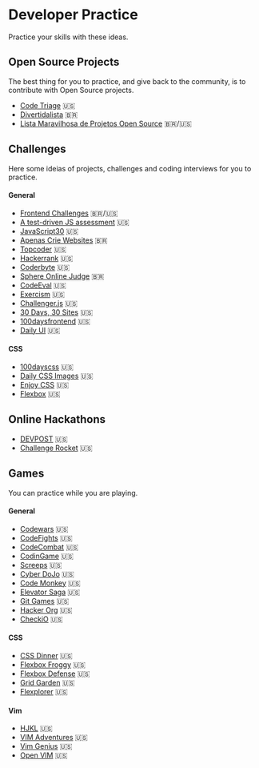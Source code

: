 # Developer Practice

Practice your skills with these ideas.

## Open Source Projects

The best thing for you to practice, and give back to the community, is to contribute with Open Source projects.

- [Code Triage](https://www.codetriage.com/) :us:
- [Divertidalista](https://github.com/training-center/divertidalista) :brazil:
- [Lista Maravilhosa de Projetos Open Source](https://github.com/camilatigre/listamaravilhosaopensource) :brazil:/:us:

## Challenges

Here some ideias of projects, challenges and coding interviews for you to practice.

#### General

- [Frontend Challenges](https://github.com/LFeh/frontend-challenges) :brazil:/:us:
- [A test-driven JS assessment](https://github.com/rmurphey/js-assessment) :us:
- [JavaScript30](https://javascript30.com/) :us:
- [Apenas Crie Websites](https://github.com/estevanmaito/apenas-crie-websites) :brazil:
- [Topcoder](https://www.topcoder.com) :us:
- [Hackerrank](https://www.hackerrank.com/) :us:
- [Coderbyte](https://coderbyte.com/) :us:
- [Sphere Online Judge](http://br.spoj.com/) :brazil:
- [CodeEval](https://www.codeeval.com/) :us:
- [Exercism](http://exercism.io/) :us:
- [Challenger.js](http://rileyjshaw.com/challenger/) :us:
- [30 Days, 30 Sites](http://www.subscribepage.com/30days30sites) :us:
- [100daysfrontend](http://100daysfrontend.com/) :us:
- [Daily UI](http://www.dailyui.co/) :us:

#### CSS

- [100dayscss](https://100dayscss.com/) :us:
- [Daily CSS Images](http://dailycssimages.com/) :us:
- [Enjoy CSS](http://enjoycss.com/) :us:
- [Flexbox](https://flexbox.io//) :us:

## Online Hackathons

- [DEVPOST](https://devpost.com/hackathons?utf8=%E2%9C%93&search=&challenge_type=online&sort_by=Submission+Deadline) :us:
- [Challenge Rocket](https://challengerocket.com/hackathons-list.html) :us:

## Games

You can practice while you are playing.

#### General

- [Codewars](https://www.codewars.com/) :us:
- [CodeFights](https://codefights.com/) :us:
- [CodeCombat](https://codecombat.com/) :us:
- [CodinGame](https://www.codingame.com/) :us:
- [Screeps](https://screeps.com/) :us:
- [Cyber DoJo](http://www.cyber-dojo.org/) :us:
- [Code Monkey](https://www.playcodemonkey.com/) :us:
- [Elevator Saga](http://play.elevatorsaga.com/) :us:
- [Git Games](http://www.git-game.com/) :us:
- [Hacker Org](http://www.hacker.org/) :us:
- [CheckiO](https://checkio.org/) :us:

#### CSS

- [CSS Dinner](https://flukeout.github.io/) :us:
- [Flexbox Froggy](http://flexboxfroggy.com/) :us:
- [Flexbox Defense](http://www.flexboxdefense.com/) :us:
- [Grid Garden](http://cssgridgarden.com/) :us:
- [Flexplorer](http://bennettfeely.com/flexplorer/) :us:

#### Vim

- [HJKL](http://www.vim.org/scripts/script.php?script_id=3409) :us:
- [VIM Adventures](https://vim-adventures.com/) :us:
- [Vim Genius](http://www.vimgenius.com/) :us:
- [Open VIM](http://www.openvim.com/) :us:
